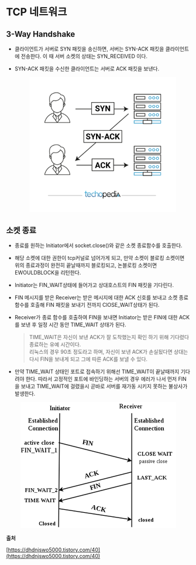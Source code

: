 # TCP 네트워크

## 3-Way Handshake

* 클라이언트가 서버로 SYN 패킷을 송신하면, 서버는 SYN-ACK 패킷을 클라이언트에 전송한다. 이 때 서버 소켓의 상태는 SYN\_RECEIVED 이다.
*   SYN-ACK 패킷을 수신한 클라이언트는 서버로 ACK 패킷을 보낸다.

    <figure><img src="../../.gitbook/assets/image (6) (1) (1) (1) (1).png" alt=""><figcaption></figcaption></figure>

## 소켓 종료

* 종료를 원하는 Initiator에서 socket.close()와 같은 소켓 종료함수를 호출한다.
* 해당 소켓에 대한 권한이 tcp커널로 넘어가게 되고, 만약 소켓이 블로킹 소켓이면 위의 종료과정이 완전히 끝날때까지 블로킹되고, 논블로킹 소켓이면 EWOULDBLOCK을 리턴한다.
* Initiator는 FIN\_WAIT상태에 들어가고 상대호스트의 FIN 패킷을 기다린다.
* FIN 메시지를 받은 Receiver는 받은 메시지에 대한 ACK 신호를 보내고 소켓 종료 함수를 호출해 FIN 패킷을 보내기 전까지 ClOSE\_WAIT상태가 된다.
*   Receiver가 종료 함수를 호출하여 FIN을 보내면 Initiator는 받은 FIN에 대한 ACK를 보낸 후 일정 시간 동안 TIME\_WAIT 상태가 된다.

    > TIME\_WAIT은 자신이 보낸 ACK가 잘 도착했는지 확인 하기 위해 기다렸다 종료하는 유예 시간이다.\
    > 리눅스의 경우 90초 정도라고 하며, 자신이 보낸 ACK가 손실됬다면 상대는 다시 FIN을 보내게 되고 그에 따른 ACK를 보낼 수 있다.

    &#x20;
*   만약 TIME\_WAIT 상태인 포트로 접속하기 위해선 TIME\_WAIT이 끝날때까지 기다려야 한다. 따라서 고정적인 포트에 바인딩하는 서버의 경우 에러가 나서 먼저 FIN을 보내고 TIME\_WAIT에 걸렸을시 곧바로 서버를 재가동 시키지 못하는 불상사가 발생한다.

    &#x20;

<figure><img src="../../.gitbook/assets/image (1) (1) (1) (1) (1) (1) (1) (1) (1) (1) (1) (1) (1) (1) (1) (1) (1) (1) (1) (1).png" alt=""><figcaption></figcaption></figure>





**출처**

[https://dhdnjswo5000.tistory.com/40](https://dhdnjswo5000.tistory.com/40)
